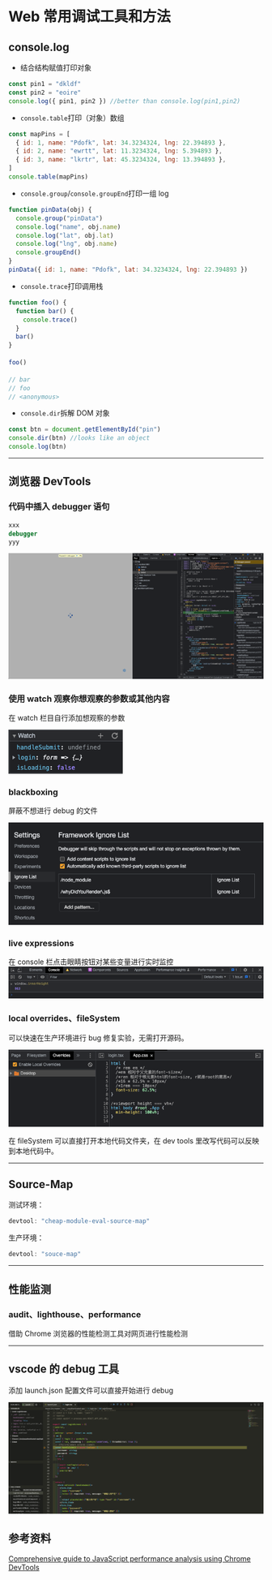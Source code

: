 # Web 常用调试工具和方法

## console.log

- 结合结构赋值打印对象

```js
const pin1 = "dkldf"
const pin2 = "eoire"
console.log({ pin1, pin2 }) //better than console.log(pin1,pin2)
```

- `console.table`打印（对象）数组

```js
const mapPins = [
  { id: 1, name: "Pdofk", lat: 34.3234324, lng: 22.394893 },
  { id: 2, name: "ewrtt", lat: 11.3234324, lng: 5.394893 },
  { id: 3, name: "lkrtr", lat: 45.3234324, lng: 13.394893 },
]
console.table(mapPins)
```

- `console.group`/`console.groupEnd`打印一组 log

```js
function pinData(obj) {
  console.group("pinData")
  console.log("name", obj.name)
  console.log("lat", obj.lat)
  console.log("lng", obj.name)
  console.groupEnd()
}
pinData({ id: 1, name: "Pdofk", lat: 34.3234324, lng: 22.394893 })
```

- `console.trace`打印调用栈

```js
function foo() {
  function bar() {
    console.trace()
  }
  bar()
}

foo()

// bar
// foo
// <anonymous>
```

- `console.dir`拆解 DOM 对象

```js
const btn = document.getElementById("pin")
console.dir(btn) //looks like an object
console.log(btn)
```

---

## 浏览器 DevTools

### 代码中插入 debugger 语句

```js
xxx
debugger
yyy
```

![debug](./assets/debug1.png)

### 使用 watch 观察你想观察的参数或其他内容

在 watch 栏目自行添加想观察的参数

![debug](./assets/debug2.png)

### blackboxing

屏蔽不想进行 debug 的文件

![debug](./assets/debug3.png)

### live expressions

在 console 栏点击眼睛按钮对某些变量进行实时监控
![debug](./assets/debug4.png)

### local overrides、fileSystem

可以快速在生产环境进行 bug 修复实验，无需打开源码。

![debug](./assets/debug5.png)

在 fileSystem 可以直接打开本地代码文件夹，在 dev tools 里改写代码可以反映到本地代码中。

---

## Source-Map

测试环境：

```js
devtool: "cheap-module-eval-source-map"
```

生产环境：

```js
devtool: "souce-map"
```

---

## 性能监测

### audit、lighthouse、performance

借助 Chrome 浏览器的性能检测工具对网页进行性能检测

---

## vscode 的 debug 工具

添加 launch.json 配置文件可以直接开始进行 debug

![debug](./assets/debug6.png)

## 参考资料

[Comprehensive guide to JavaScript performance analysis using Chrome DevTools](https://blog.jiayihu.net/comprenhensive-guide-chrome-performance/)
